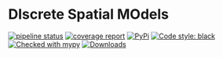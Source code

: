 # DIscrete Spatial MOdels

[![pipeline status](https://gitlab.com/qtb-hhu/dismo/badges/main/pipeline.svg)](https://gitlab.com/qtb-hhu/dismo/-/commits/main)
[![coverage report](https://gitlab.com/qtb-hhu/dismo/badges/main/coverage.svg)](https://gitlab.com/qtb-hhu/dismo/-/commits/main)
[![PyPi](https://img.shields.io/pypi/v/dismo)](https://pypi.org/project/dismo/)
[![Code style: black](https://img.shields.io/badge/code%20style-black-000000.svg)](https://github.com/psf/black)
[![Checked with mypy](http://www.mypy-lang.org/static/mypy_badge.svg)](http://mypy-lang.org/)
[![Downloads](https://pepy.tech/badge/dismo)](https://pepy.tech/project/dismo)

